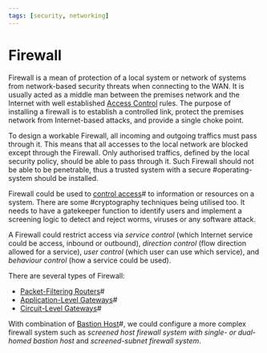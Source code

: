 ```yaml
---
tags: [security, networking]
---
```


# Firewall

Firewall is a mean of protection of a local system or network of systems from
network-based security threats when connecting to the WAN. It is usually acted
as a middle man between the premises network and the Internet with well
established [Access Control](202210022203.md) rules. The purpose of installing a
firewall is to establish a controlled link, protect the premises network from
Internet-based attacks, and provide a single choke point.

To design a workable Firewall, all incoming and outgoing traffics must pass
through it. This means that all accesses to the local network are blocked except
through the Firewall. Only authorised traffics, defined by the local security
policy, should be able to pass through it. Such Firewall should not be able to
be penetrable, thus a trusted system with a secure #operating-system should be
installed.

Firewall could be used to [control access](202210022203.md)# to information or
resources on a system. There are some #cryptography techniques being utilised
too. It needs to have a gatekeeper function to identify users and implement a
screening logic to detect and reject worms, viruses or any software attack.

A Firewall could restrict access via *service control* (which Internet service
could be access, inbound or outbound), *direction control* (flow direction
allowed for a service), *user control* (which user can use which service), and
*behaviour control* (how a service could be used).

There are several types of Firewall:
- [Packet-Filtering Routers](202301221147.md)#
- [Application-Level Gateways](202301221202.md)#
- [Circuit-Level Gateways](202301221209.md)#

With combination of [Bastion Host](202301221214.md)#, we could configure a more
complex firewall system such as *screened host firewall system with single- or
dual-homed bastion host* and *screened-subnet firewall system*.
